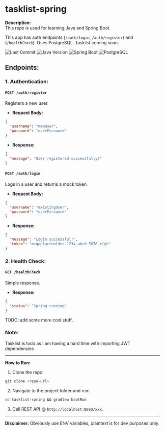 # tasklist-spring

**Description:**  
This repo is used for learning Java and Spring Boot. 

This app has auth endpoints (`/auth/login`, `/auth/register`) and (`/healthCheck`). Uses PostgreSQL.
Tasklist coming soon.

![Last Commit](https://img.shields.io/github/last-commit/Jozefwl/tasklist?style=for-the-badge)
![Java Version](https://img.shields.io/badge/Java-17-blue?style=for-the-badge&logo=openjdk)
![Spring Boot](https://img.shields.io/badge/Spring%20Boot-3.4.5-darkgreen?style=for-the-badge&logo=spring)
![PostgreSQL](https://img.shields.io/badge/PostgreSQL-17-black?style=for-the-badge&logo=postgresql)

## Endpoints:

### **1. Authentication:**

#### `POST /auth/register`
Registers a new user.

- **Request Body:**
```json
{
  "username": "newUser",
  "password": "userPassword"
}
```

- **Response:**
```json
{
  "message": "User registered successfully!"
}
```

#### `POST /auth/login`
Logs in a user and returns a mock token.

- **Request Body:**
```json
{
  "username": "existingUser",
  "password": "userPassword"
}
```

- **Response:**
```json
{
  "message": "Login successful!",
  "token": "megaplaceholder-1234-abcd-5678-efgh"
}
```

### **2. Health Check:**

#### `GET /healthCheck`
Simple response.

- **Response:**
```json
{
  "status": "Spring running"
}
```
TODO: add some more cool stuff.

### Note:
Tasklist is todo as i am having a hard time with importing JWT dependencies

---

**How to Run:**

1. Clone the repo:
```bash
git clone <repo-url>
```

2. Navigate to the project folder and run:
```bash
cd tasklist-spring && gradlew bootRun
```

3. Call REST API @ `http://localhost:8080/xxx`.

---

**Disclaimer:** Obviously use ENV variables, plaintext is for dev purposes only.
